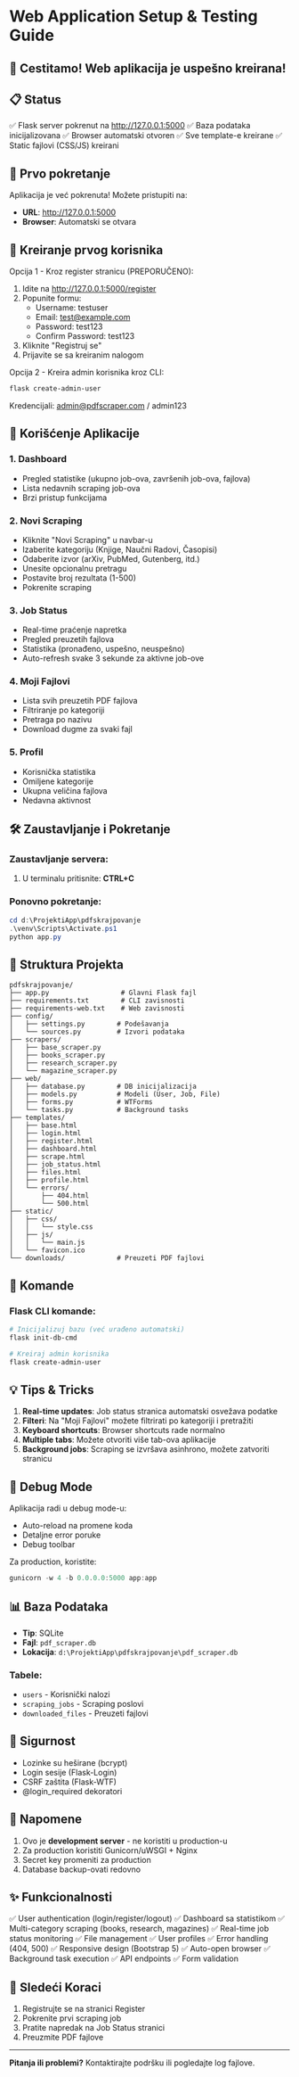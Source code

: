 # Web Application Setup & Testing Guide

## 🎉 Cestitamo! Web aplikacija je uspešno kreirana!

## 📋 Status

✅ Flask server pokrenut na http://127.0.0.1:5000
✅ Baza podataka inicijalizovana
✅ Browser automatski otvoren
✅ Sve template-e kreirane
✅ Static fajlovi (CSS/JS) kreirani

## 🚀 Prvo pokretanje

Aplikacija je već pokrenuta! Možete pristupiti na:
- **URL**: http://127.0.0.1:5000
- **Browser**: Automatski se otvara

## 👤 Kreiranje prvog korisnika

Opcija 1 - Kroz register stranicu (PREPORUČENO):
1. Idite na http://127.0.0.1:5000/register
2. Popunite formu:
   - Username: testuser
   - Email: test@example.com
   - Password: test123
   - Confirm Password: test123
3. Kliknite "Registruj se"
4. Prijavite se sa kreiranim nalogom

Opcija 2 - Kreira admin korisnika kroz CLI:
```powershell
flask create-admin-user
```
Kredencijali: admin@pdfscraper.com / admin123

## 📖 Korišćenje Aplikacije

### 1. Dashboard
- Pregled statistike (ukupno job-ova, završenih job-ova, fajlova)
- Lista nedavnih scraping job-ova
- Brzi pristup funkcijama

### 2. Novi Scraping
- Kliknite "Novi Scraping" u navbar-u
- Izaberite kategoriju (Knjige, Naučni Radovi, Časopisi)
- Odaberite izvor (arXiv, PubMed, Gutenberg, itd.)
- Unesite opcionalnu pretragu
- Postavite broj rezultata (1-500)
- Pokrenite scraping

### 3. Job Status
- Real-time praćenje napretka
- Pregled preuzetih fajlova
- Statistika (pronađeno, uspešno, neuspešno)
- Auto-refresh svake 3 sekunde za aktivne job-ove

### 4. Moji Fajlovi
- Lista svih preuzetih PDF fajlova
- Filtriranje po kategoriji
- Pretraga po nazivu
- Download dugme za svaki fajl

### 5. Profil
- Korisnička statistika
- Omiljene kategorije
- Ukupna veličina fajlova
- Nedavna aktivnost

## 🛠️ Zaustavljanje i Pokretanje

### Zaustavljanje servera:
1. U terminalu pritisnite: **CTRL+C**

### Ponovno pokretanje:
```powershell
cd d:\ProjektiApp\pdfskrajpovanje
.\venv\Scripts\Activate.ps1
python app.py
```

## 📂 Struktura Projekta

```
pdfskrajpovanje/
├── app.py                  # Glavni Flask fajl
├── requirements.txt        # CLI zavisnosti
├── requirements-web.txt    # Web zavisnosti
├── config/
│   ├── settings.py        # Podešavanja
│   └── sources.py         # Izvori podataka
├── scrapers/
│   ├── base_scraper.py
│   ├── books_scraper.py
│   ├── research_scraper.py
│   └── magazine_scraper.py
├── web/
│   ├── database.py        # DB inicijalizacija
│   ├── models.py          # Modeli (User, Job, File)
│   ├── forms.py           # WTForms
│   └── tasks.py           # Background tasks
├── templates/
│   ├── base.html
│   ├── login.html
│   ├── register.html
│   ├── dashboard.html
│   ├── scrape.html
│   ├── job_status.html
│   ├── files.html
│   ├── profile.html
│   └── errors/
│       ├── 404.html
│       └── 500.html
├── static/
│   ├── css/
│   │   └── style.css
│   ├── js/
│   │   └── main.js
│   └── favicon.ico
└── downloads/             # Preuzeti PDF fajlovi

```

## 🔧 Komande

### Flask CLI komande:
```powershell
# Inicijalizuj bazu (već urađeno automatski)
flask init-db-cmd

# Kreiraj admin korisnika
flask create-admin-user
```

## 💡 Tips & Tricks

1. **Real-time updates**: Job status stranica automatski osvežava podatke
2. **Filteri**: Na "Moji Fajlovi" možete filtrirati po kategoriji i pretražiti
3. **Keyboard shortcuts**: Browser shortcuts rade normalno
4. **Multiple tabs**: Možete otvoriti više tab-ova aplikacije
5. **Background jobs**: Scraping se izvršava asinhrono, možete zatvoriti stranicu

## 🐛 Debug Mode

Aplikacija radi u debug mode-u:
- Auto-reload na promene koda
- Detaljne error poruke
- Debug toolbar

Za production, koristite:
```powershell
gunicorn -w 4 -b 0.0.0.0:5000 app:app
```

## 📊 Baza Podataka

- **Tip**: SQLite
- **Fajl**: `pdf_scraper.db`
- **Lokacija**: `d:\ProjektiApp\pdfskrajpovanje\pdf_scraper.db`

### Tabele:
- `users` - Korisnički nalozi
- `scraping_jobs` - Scraping poslovi
- `downloaded_files` - Preuzeti fajlovi

## 🔐 Sigurnost

- Lozinke su heširane (bcrypt)
- Login sesije (Flask-Login)
- CSRF zaštita (Flask-WTF)
- @login_required dekoratori

## 📝 Napomene

1. Ovo je **development server** - ne koristiti u production-u
2. Za production koristiti Gunicorn/uWSGI + Nginx
3. Secret key promeniti za production
4. Database backup-ovati redovno

## ✨ Funkcionalnosti

✅ User authentication (login/register/logout)
✅ Dashboard sa statistikom
✅ Multi-category scraping (books, research, magazines)
✅ Real-time job status monitoring
✅ File management
✅ User profiles
✅ Error handling (404, 500)
✅ Responsive design (Bootstrap 5)
✅ Auto-open browser
✅ Background task execution
✅ API endpoints
✅ Form validation

## 🎯 Sledeći Koraci

1. Registrujte se na stranici Register
2. Pokrenite prvi scraping job
3. Pratite napredak na Job Status stranici
4. Preuzmite PDF fajlove

---

**Pitanja ili problemi?** Kontaktirajte podršku ili pogledajte log fajlove.
